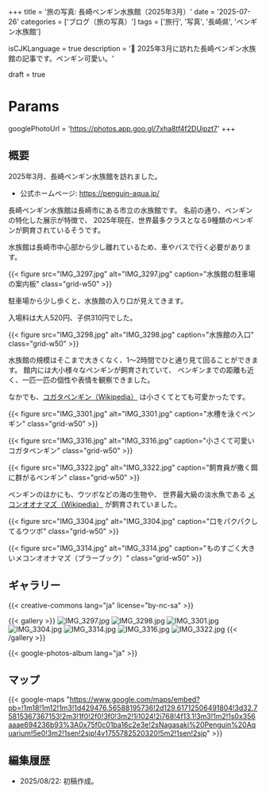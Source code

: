 +++
title = '旅の写真: 長崎ペンギン水族館（2025年3月）'
date = '2025-07-26'
categories = ['ブログ（旅の写真）']
tags = ['旅行', '写真', '長崎県', 'ペンギン水族館']

isCJKLanguage = true
description = '🐧 2025年3月に訪れた長崎ペンギン水族館の記事です。ペンギン可愛い。'

draft = true

# Params
googlePhotoUrl = 'https://photos.app.goo.gl/7xha8tf4f2DUipzt7'
+++


## 概要

2025年3月、長崎ペンギン水族館を訪れました。

- 公式ホームページ: https://penguin-aqua.jp/

長崎ペンギン水族館は長崎市にある市立の水族館です。
名前の通り、ペンギンの特化した展示が特徴で、
2025年現在、世界最多クラスとなる9種類のペンギンが飼育されているそうです。

水族館は長崎市中心部から少し離れているため、車やバスで行く必要があります。

{{< figure
    src="IMG_3297.jpg"
    alt="IMG_3297.jpg"
    caption="水族館の駐車場の案内板"
    class="grid-w50"
    >}}


駐車場から少し歩くと、水族館の入り口が見えてきます。

入場料は大人520円、子供310円でした。

{{< figure
    src="IMG_3298.jpg"
    alt="IMG_3298.jpg"
    caption="水族館の入口"
    class="grid-w50"
    >}}


水族館の規模はそこまで大きくなく、1〜2時間でひと通り見て回ることができます。
館内には大小様々なペンギンが飼育されていて、
ペンギンまでの距離も近く、一匹一匹の個性や表情を観察できました。

なかでも、[コガタペンギン（Wikipedia）](https://ja.wikipedia.org/wiki/%E3%82%B3%E3%82%AC%E3%82%BF%E3%83%9A%E3%83%B3%E3%82%AE%E3%83%B3) は小さくてとても可愛かったです。

{{< figure
    src="IMG_3301.jpg"
    alt="IMG_3301.jpg"
    caption="水槽を泳ぐペンギン"
    class="grid-w50"
    >}}

{{< figure
    src="IMG_3316.jpg"
    alt="IMG_3316.jpg"
    caption="小さくて可愛いコガタペンギン"
    class="grid-w50"
    >}}

{{< figure
    src="IMG_3322.jpg"
    alt="IMG_3322.jpg"
    caption="飼育員が撒く餌に群がるペンギン"
    class="grid-w50"
    >}}


ペンギンのほかにも、ウツボなどの海の生物や、
世界最大級の淡水魚である [メコンオオナマズ（Wikipedia）](https://ja.wikipedia.org/wiki/%E3%83%A1%E3%82%B3%E3%83%B3%E3%82%AA%E3%82%AA%E3%83%8A%E3%83%9E%E3%82%BA) が飼育されていました。

{{< figure
    src="IMG_3304.jpg"
    alt="IMG_3304.jpg"
    caption="口をパクパクしてるウツボ"
    class="grid-w50"
    >}}

{{< figure
    src="IMG_3314.jpg"
    alt="IMG_3314.jpg"
    caption="ものすごく大きいメコンオオナマズ（プラーブック）"
    class="grid-w50"
    >}}


## ギャラリー

{{< creative-commons lang="ja" license="by-nc-sa" >}}

{{< gallery >}}
  <img src="IMG_3297.jpg" alt="IMG_3297.jpg" class="grid-w33" />
  <img src="IMG_3298.jpg" alt="IMG_3298.jpg" class="grid-w33" />
  <img src="IMG_3301.jpg" alt="IMG_3301.jpg" class="grid-w33" />
  <img src="IMG_3304.jpg" alt="IMG_3304.jpg" class="grid-w33" />
  <img src="IMG_3314.jpg" alt="IMG_3314.jpg" class="grid-w33" />
  <img src="IMG_3316.jpg" alt="IMG_3316.jpg" class="grid-w33" />
  <img src="IMG_3322.jpg" alt="IMG_3322.jpg" class="grid-w33" />
{{< /gallery >}}

{{< google-photos-album lang="ja" >}}


## マップ

{{< google-maps "https://www.google.com/maps/embed?pb=!1m18!1m12!1m3!1d429476.56588195736!2d129.61712506491804!3d32.75815367367153!2m3!1f0!2f0!3f0!3m2!1i1024!2i768!4f13.1!3m3!1m2!1s0x356aaae694236b93%3A0x75f0c01ba16c2e3e!2sNagasaki%20Penguin%20Aquarium!5e0!3m2!1sen!2sjp!4v1755782520320!5m2!1sen!2sjp" >}}


## 編集履歴

- 2025/08/22: 初稿作成。


